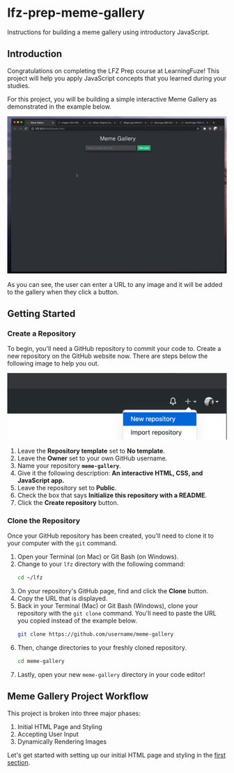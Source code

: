# lfz-prep-meme-gallery

Instructions for building a meme gallery using introductory JavaScript.

## Introduction

Congratulations on completing the LFZ Prep course at LearningFuze! This project will help you apply JavaScript concepts that you learned during your studies.

For this project, you will be building a simple interactive Meme Gallery as demonstrated in the example below.

<p align="middle">
  <img src="images/example.gif">
</p>

As you can see, the user can enter a URL to any image and it will be added to the gallery when they click a button.

## Getting Started

### Create a Repository

To begin, you'll need a GitHub repository to commit your code to. Create a new repository on the GitHub website now. There are steps below the following image to help you out.

<p align="middle">
  <img src="images/create-repository.png">
</p>

1. Leave the **Repository template** set to **No template**.
1. Leave the **Owner** set to your own GitHub username.
1. Name your repository **`meme-gallery`**.
1. Give it the following description: **An interactive HTML, CSS, and JavaScript app.**
1. Leave the repository set to **Public**.
1. Check the box that says **Initialize this repository with a README**.
1. Click the **Create repository** button.

### Clone the Repository

Once your GitHub repository has been created, you'll need to clone it to your computer with the `git` command.

1. Open your Terminal (on Mac) or Git Bash (on Windows).
1. Change to your `lfz` directory with the following command:
    ```bash
    cd ~/lfz
    ```
1. On your repository's GitHub page, find and click the **Clone** button.
1. Copy the URL that is displayed.
1. Back in your Terminal (Mac) or Git Bash (Windows), clone your repository with the `git clone` command. You'll need to paste the URL you copied instead of the example below.
    ```bash
    git clone https://github.com/username/meme-gallery
    ```
1. Then, change directories to your freshly cloned repository.
    ```bash
    cd meme-gallery
    ```
1. Lastly, open your new `meme-gallery` directory in your code editor!

## Meme Gallery Project Workflow

This project is broken into three major phases:

1. Initial HTML Page and Styling
1. Accepting User Input
1. Dynamically Rendering Images

Let's get started with setting up our initial HTML page and styling in the [first section](HTML_PAGE_AND_STYLING.md).
